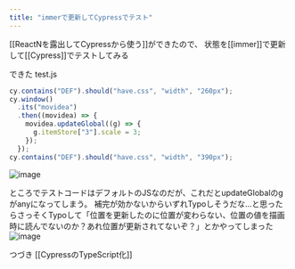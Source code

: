```yaml
---
title: "immerで更新してCypressでテスト"
---
```


[[ReactNを露出してCypressから使う]]ができたので、
状態を[[immer]]で更新して[[Cypress]]でテストしてみる

できた
test.js

```javascript
cy.contains("DEF").should("have.css", "width", "260px");
cy.window()
  .its("movidea")
  .then((movidea) => {
    movidea.updateGlobal((g) => {
      g.itemStore["3"].scale = 3;
    });
  });
cy.contains("DEF").should("have.css", "width", "390px");
```

![image](https://gyazo.com/52722b57be6389fc6ebef2b0825a6cd0/thumb/1000)

ところでテストコードはデフォルトのJSなのだが、これだとupdateGlobalのgがanyになってしまう。
補完が効かないからいずれTypoしそうだな…と思ったらさっそくTypoして「位置を更新したのに位置が変わらない、位置の値を描画時に読んでないのか？あれ位置が更新されてないぞ？」とかやってしまった
![image](https://gyazo.com/aa50d968a68da1936e93ddd738262053/thumb/1000)

つづき [[CypressのTypeScript化]]